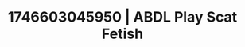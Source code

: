---
categories:
- Spiritual kink
- Sensual cosplay
- AI-generated
- Queer kinks
- Lip biting
- ASMR
- Cosplay
- 3D erotic games
image: /assets/images/1746603045950.jpg
layout: post
seo:
  description: Featured content with sensual Scat Fetish, ABDL Play. HD images available.
  keywords: Scat Fetish, ABDL Play
  og_image: /assets/images/1746603045950.jpg
  schema_type: VisualArtwork
tags:
- ABDL Play
- Scat Fetish
- '#1746603045950'
title: 1746603045950 | ABDL Play Scat Fetish
---